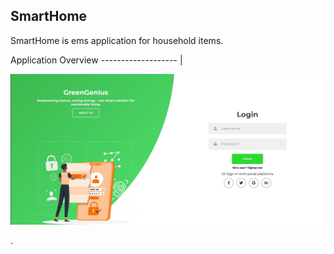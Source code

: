 ## SmartHome
SmartHome is ems application for household items.

Application Overview
------------------- |

<div align="center">
  <img src="/client/images/greengenious login.jpg">
</div>

.
